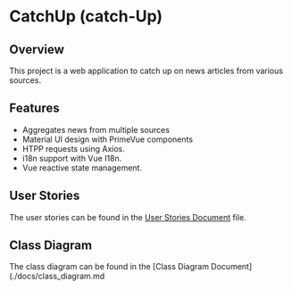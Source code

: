 #  CatchUp (catch-Up)

## Overview
This project is a web application to catch up on news articles from various sources.

## Features
- Aggregates news from multiple sources
- Material UI design with PrimeVue components
- HTPP requests using Axios.
- i18n support with Vue I18n.
- Vue reactive state management.

## User Stories
The user stories can be found in the [User Stories Document](./docs/user_stories.md) file.

## Class Diagram
The class diagram can be found in the [Class Diagram Document](./docs/class_diagram.md
